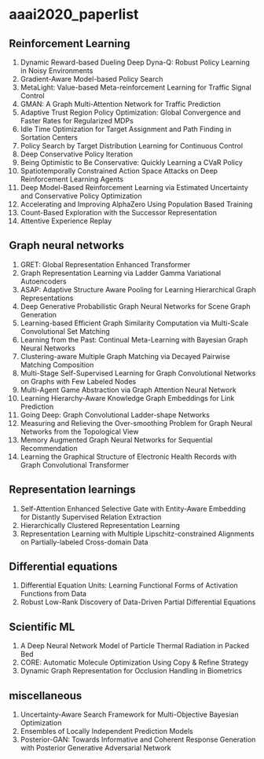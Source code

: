 # aaai2020_paperlist

## Reinforcement Learning
1. Dynamic Reward-based Dueling Deep Dyna-Q: Robust Policy Learning in Noisy Environments
2. Gradient-Aware Model-based Policy Search
3. MetaLight: Value-based Meta-reinforcement Learning for Traffic Signal Control
4. GMAN: A Graph Multi-Attention Network for Traffic Prediction
5. Adaptive Trust Region Policy Optimization: Global Convergence and Faster Rates for Regularized MDPs
6. Idle Time Optimization for Target Assignment and Path Finding in Sortation Centers
7. Policy Search by Target Distribution Learning for Continuous Control
8. Deep Conservative Policy Iteration
9. Being Optimistic to Be Conservative: Quickly Learning a CVaR Policy
10. Spatiotemporally Constrained Action Space Attacks on Deep Reinforcement Learning Agents
11. Deep Model-Based Reinforcement Learning via Estimated Uncertainty and Conservative Policy Optimization
12. Accelerating and Improving AlphaZero Using Population Based Training
13. Count-Based Exploration with the Successor Representation
14. Attentive Experience Replay

## Graph neural networks
1. GRET: Global Representation Enhanced Transformer
2. Graph Representation Learning via Ladder Gamma Variational Autoencoders
3. ASAP: Adaptive Structure Aware Pooling for Learning Hierarchical Graph Representations
4. Deep Generative Probabilistic Graph Neural Networks for Scene Graph Generation
5. Learning-based Efficient Graph Similarity Computation via Multi-Scale Convolutional Set Matching
6. Learning from the Past: Continual Meta-Learning with Bayesian Graph Neural Networks
7. Clustering-aware Multiple Graph Matching via Decayed Pairwise Matching Composition
8. Multi-Stage Self-Supervised Learning for Graph Convolutional Networks on Graphs with Few Labeled Nodes
9. Multi-Agent Game Abstraction via Graph Attention Neural Network
10. Learning Hierarchy-Aware Knowledge Graph Embeddings for Link Prediction
11. Going Deep: Graph Convolutional Ladder-shape Networks
12. Measuring and Relieving the Over-smoothing Problem for Graph Neural Networks from the Topological View
13. Memory Augmented Graph Neural Networks for Sequential Recommendation
14. Learning the Graphical Structure of Electronic Health Records with Graph Convolutional Transformer

## Representation learnings
1. Self-Attention Enhanced Selective Gate with Entity-Aware Embedding for Distantly Supervised Relation Extraction
2. Hierarchically Clustered Representation Learning
3. Representation Learning with Multiple Lipschitz-constrained Alignments on Partially-labeled Cross-domain
Data


## Differential equations
1. Differential Equation Units: Learning Functional Forms of Activation Functions from Data
2. Robust Low-Rank Discovery of Data-Driven Partial Differential Equations

## Scientific ML
1. A Deep Neural Network Model of Particle Thermal Radiation in Packed Bed
2. CORE: Automatic Molecule Optimization Using Copy & Refine Strategy
3. Dynamic Graph Representation for Occlusion Handling in Biometrics

## miscellaneous 
1. Uncertainty-Aware Search Framework for Multi-Objective Bayesian Optimization
2. Ensembles of Locally Independent Prediction Models
3. Posterior-GAN: Towards Informative and Coherent Response Generation with Posterior Generative
Adversarial Network


